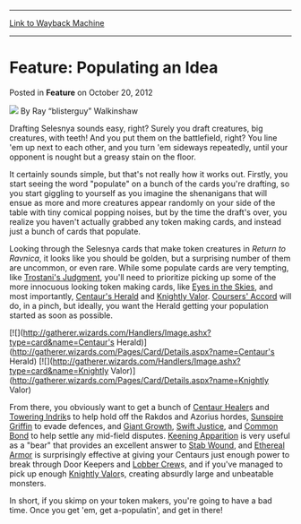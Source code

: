 
---
[Link to Wayback Machine](https://web.archive.org/web/20150910183711/http://magic.wizards.com/en/articles/archive/feature/feature-populating-idea-2012-10-20)

[_metadata_:wayback_url]:- "http://magic.wizards.com/en/articles/archive/feature/feature-populating-idea-2012-10-20"
[_metadata_:wayback_raw_url]:- "https://web.archive.org/web/20150910183711id_/http://magic.wizards.com/en/articles/archive/feature/feature-populating-idea-2012-10-20"
[_metadata_:wayback_capture_timestamp]:- "2015-09-10 18:37:11+00:00"
[_metadata_:description]:- "Drafting Selesnya sounds easy, right? Surely you draft creatures, big creatures, with teeth! And you put them on the battlefield, right? You line 'em up next to each other, and you turn 'em sideways repeatedly, until your opponent is nought but a greasy stain on the floor."
[_metadata_:generator]:- "Drupal 7 (http://drupal.org)"
---


Feature: Populating an Idea
===========================



 Posted in **Feature**
 on October 20, 2012 






![](https://media.magic.wizards.com/styles/auth_small/public/images/person/walkinshaw.jpg)
By Ray “blisterguy” Walkinshaw











Drafting Selesnya sounds easy, right? Surely you draft creatures, big creatures, with teeth! And you put them on the battlefield, right? You line 'em up next to each other, and you turn 'em sideways repeatedly, until your opponent is nought but a greasy stain on the floor.


It certainly sounds simple, but that's not really how it works out. Firstly, you start seeing the word "populate" on a bunch of the cards you're drafting, so you start giggling to yourself as you imagine the shenanigans that will ensue as more and more creatures appear randomly on your side of the table with tiny comical popping noises, but by the time the draft's over, you realize you haven't actually grabbed any token making cards, and instead just a bunch of cards that populate.


Looking through the Selesnya cards that make token creatures in *Return to Ravnica*, it looks like you should be golden, but a surprising number of them are uncommon, or even rare. While some populate cards are very tempting, like [Trostani's Judgment](http://gatherer.wizards.com/Pages/Card/Details.aspx?name=Trostani%27s+Judgment), you'll need to prioritize picking up some of the more innocuous looking token making cards, like [Eyes in the Skies](http://gatherer.wizards.com/Pages/Card/Details.aspx?name=Eyes+in+the+Skies), and most importantly, [Centaur's Herald](http://gatherer.wizards.com/Pages/Card/Details.aspx?name=Centaur%27s+Herald) and [Knightly Valor](http://gatherer.wizards.com/Pages/Card/Details.aspx?name=Knightly+Valor). [Coursers' Accord](http://gatherer.wizards.com/Pages/Card/Details.aspx?name=Coursers%27+Accord) will do, in a pinch, but ideally, you want the Herald getting your population started as soon as possible.



[![](http://gatherer.wizards.com/Handlers/Image.ashx?type=card&name=Centaur's Herald)](http://gatherer.wizards.com/Pages/Card/Details.aspx?name=Centaur's Herald) [![](http://gatherer.wizards.com/Handlers/Image.ashx?type=card&name=Knightly Valor)](http://gatherer.wizards.com/Pages/Card/Details.aspx?name=Knightly Valor)  




From there, you obviously want to get a bunch of [Centaur Healer](http://gatherer.wizards.com/Pages/Card/Details.aspx?name=Centaur+Healer)s and [Towering Indrik](http://gatherer.wizards.com/Pages/Card/Details.aspx?name=Towering+Indrik)s to help hold off the Rakdos and Azorius hordes, [Sunspire Griffin](http://gatherer.wizards.com/Pages/Card/Details.aspx?name=Sunspire+Griffin) to evade defences, and [Giant Growth](http://gatherer.wizards.com/Pages/Card/Details.aspx?name=Giant+Growth), [Swift Justice](http://gatherer.wizards.com/Pages/Card/Details.aspx?name=Swift+Justice), and [Common Bond](http://gatherer.wizards.com/Pages/Card/Details.aspx?name=Common+Bond) to help settle any mid-field disputes. [Keening Apparition](http://gatherer.wizards.com/Pages/Card/Details.aspx?name=Keening+Apparition) is very useful as a "bear" that provides an excellent answer to [Stab Wound](http://gatherer.wizards.com/Pages/Card/Details.aspx?name=Stab+Wound), and [Ethereal Armor](http://gatherer.wizards.com/Pages/Card/Details.aspx?name=Ethereal+Armor) is surprisingly effective at giving your Centaurs just enough power to break through Door Keepers and [Lobber Crew](http://gatherer.wizards.com/Pages/Card/Details.aspx?name=Lobber+Crew)s, and if you've managed to pick up enough [Knightly Valor](http://gatherer.wizards.com/Pages/Card/Details.aspx?name=Knightly+Valor)s, creating absurdly large and unbeatable monsters.


In short, if you skimp on your token makers, you're going to have a bad time. Once you get 'em, get a-populatin', and get in there!








